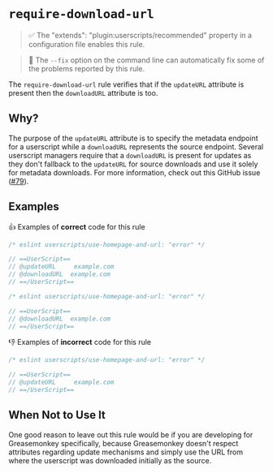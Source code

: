 # `require-download-url`

> ✅ The "extends": "plugin:userscripts/recommended" property in a configuration
> file enables this rule.

<!-- markdownlint-disable-next-line no-blanks-blockquote -->

> 🔧 The `--fix` option on the command line can automatically fix some of the
> problems reported by this rule.

The `require-download-url` rule verifies that if the `updateURL` attribute
is present then the `downloadURL` attribute is too.

## Why?

The purpose of the `updateURL` attribute is to specify the metadata endpoint for
a userscript while a `downloadURL` represents the source endpoint. Several
userscript managers require that a `downloadURL` is present for updates as they
don't fallback to the `updateURL` for source downloads and use it solely for
metadata downloads. For more information, check out this GitHub issue ([#79](https://github.com/Yash-Singh1/eslint-plugin-userscripts/issues/79)).

## Examples

👍 Examples of **correct** code for this rule

```js
/* eslint userscripts/use-homepage-and-url: "error" */

// ==UserScript==
// @updateURL     example.com
// @downloadURL  example.com
// ==/UserScript==
```

```js
/* eslint userscripts/use-homepage-and-url: "error" */

// ==UserScript==
// @downloadURL  example.com
// ==/UserScript==
```

👎︎ Examples of **incorrect** code for this rule

```js
/* eslint userscripts/use-homepage-and-url: "error" */

// ==UserScript==
// @updateURL     example.com
// ==/UserScript==
```

## When Not to Use It

One good reason to leave out this rule would be if you are developing for Greasemonkey
specifically, because Greasemonkey doesn't respect attributes regarding update mechanisms
and simply use the URL from where the userscript was downloaded initially as the
source.

